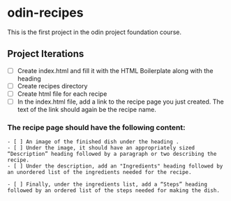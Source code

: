 # odin-recipes

This is the first project in the odin project foundation course.



## Project Iterations  
  - [ ] Create index.html and fill it with the HTML Boilerplate along with the heading 
  - [ ] Create recipes directory
  - [ ] Create html file for each recipe 
  - [ ] In the index.html file, add a link to the recipe page you just created. The text of the link should again be the recipe name.
  ### The recipe page should have the following content:
    - [ ] An image of the finished dish under the heading . 
    - [ ] Under the image, it should have an appropriately sized “Description” heading followed by a paragraph or two describing the recipe.
    - [ ] Under the description, add an "Ingredients" heading followed by an unordered list of the ingredients needed for the recipe.

    - [ ] Finally, under the ingredients list, add a “Steps” heading followed by an ordered list of the steps needed for making the dish.
